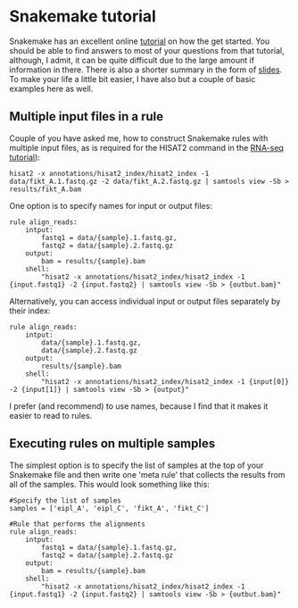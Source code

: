 # Snakemake tutorial
Snakemake has an excellent online [tutorial](https://snakemake.readthedocs.io/en/stable/tutorial/tutorial.html) on how the get started. You should be able to find answers to most of your questions from that tutorial, although, I admit, it can be quite difficult due to the large amount if information in there. There is also a shorter summary in the form of [slides](http://slides.com/johanneskoester/snakemake-tutorial-2016#/). To make your life a little bit easier, I have also but a couple of basic examples here as well.

## Multiple input files in a rule
Couple of you have asked me, how to construct Snakemake rules with multiple input files, as is required for the HISAT2 command in the [RNA-seq tutorial](https://github.com/kauralasoo/MTAT.03.239_Bioinformatics/blob/master/RNA-seq_alignment.md)):
	
	hisat2 -x annotations/hisat2_index/hisat2_index -1 data/fikt_A.1.fastq.gz -2 data/fikt_A.2.fastq.gz | samtools view -Sb > results/fikt_A.bam

One option is to specify names for input or output files:

	rule align_reads:
		intput:
			fastq1 = data/{sample}.1.fastq.gz,
			fastq2 = data/{sample}.2.fastq.gz
		output:
			bam = results/{sample}.bam
		shell:
			"hisat2 -x annotations/hisat2_index/hisat2_index -1 {input.fastq1} -2 {input.fastq2} | samtools view -Sb > {outbut.bam}"

Alternatively, you can access individual input or output files separately by their index:

	rule align_reads:
		intput:
			data/{sample}.1.fastq.gz,
			data/{sample}.2.fastq.gz
		output:
			results/{sample}.bam
		shell:
			"hisat2 -x annotations/hisat2_index/hisat2_index -1 {input[0]} -2 {input[1]} | samtools view -Sb > {output}"

I prefer (and recommend) to use names, because I find that it makes it easier to read to rules.

## Executing rules on multiple samples
The simplest option is to specify the list of samples at the top of your Snakemake file and then write one 'meta rule' that collects the results from all of the samples. This would look something like this:
	
	#Specify the list of samples
	samples = ['eipl_A', 'eipl_C', 'fikt_A', 'fikt_C']
	
	#Rule that performs the alignments
	rule align_reads:
		intput:
			fastq1 = data/{sample}.1.fastq.gz,
			fastq2 = data/{sample}.2.fastq.gz
		output:
			bam = results/{sample}.bam
		shell:
			"hisat2 -x annotations/hisat2_index/hisat2_index -1 {input.fastq1} -2 {input.fastq2} | samtools view -Sb > {outbut.bam}"

<!--stackedit_data:
eyJoaXN0b3J5IjpbMTg3Njg4Nl19
-->